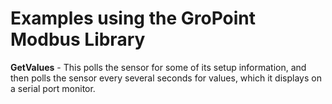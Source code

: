 # Examples using the GroPoint Modbus Library

**GetValues** - This polls the sensor for some of its setup information, and then polls the sensor every several seconds for values, which it displays on a serial port monitor.
